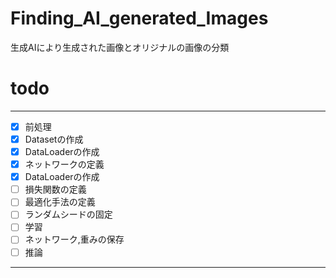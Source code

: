 # Finding_AI_generated_Images
生成AIにより生成された画像とオリジナルの画像の分類

# todo
------------------------------------
+ [x] 前処理
+ [x] Datasetの作成
+ [x] DataLoaderの作成
+ [x] ネットワークの定義 
+ [x] DataLoaderの作成
+ [ ] 損失関数の定義
+ [ ] 最適化手法の定義
+ [ ] ランダムシードの固定
+ [ ] 学習
+ [ ] ネットワーク,重みの保存
+ [ ] 推論
------------------------------------
